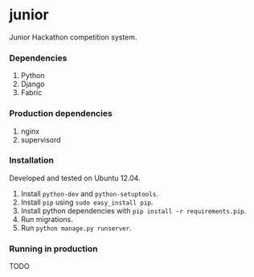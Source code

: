 junior
======

Junior Hackathon competition system.

### Dependencies
1. Python
2. Django
3. Fabric

### Production dependencies
1. nginx
2. supervisord

### Installation
Developed and tested on Ubuntu 12.04.

1. Install `python-dev` and `python-setuptools`.
2. Install `pip` using `sudo easy_install pip`.
3. Install python dependencies with `pip install -r requirements.pip`.
4. Run migrations.
5. Run `python manage.py runserver`.

### Running in production
TODO